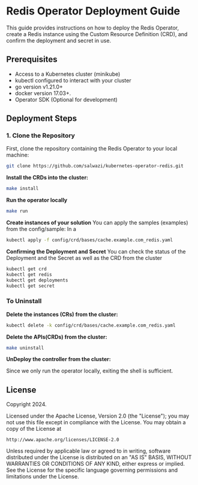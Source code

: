 # Redis Operator Deployment Guide

This guide provides instructions on how to deploy the Redis Operator, create a Redis instance using the Custom Resource Definition (CRD), and confirm the deployment and secret in use.

## Prerequisites

- Access to a Kubernetes cluster (minikube)
- kubectl configured to interact with your cluster
- go version v1.21.0+
- docker version 17.03+.
- Operator SDK (Optional for development)

## Deployment Steps

### 1. Clone the Repository

First, clone the repository containing the Redis Operator to your local machine:

```sh
git clone https://github.com/salwazi/kubernetes-operator-redis.git
```


**Install the CRDs into the cluster:**

```sh
make install
```

**Run the operator locally**

```sh
make run
```

**Create instances of your solution**
You can apply the samples (examples) from the config/sample:
In a
```sh
kubectl apply -f config/crd/bases/cache.example.com_redis.yaml
```


**Confirming the Deployment and Secret**
You can check the status of the Deployment and the Secret as well as the CRD from the cluster

```sh
kubectl get crd
kubectl get redis
kubectl get deployments
kubectl get secret
```

### To Uninstall
**Delete the instances (CRs) from the cluster:**

```sh
kubectl delete -k config/crd/bases/cache.example.com_redis.yaml
```

**Delete the APIs(CRDs) from the cluster:**

```sh
make uninstall
```

**UnDeploy the controller from the cluster:**

Since we only run the operator locally, exiting the shell is sufficient.


## License

Copyright 2024.

Licensed under the Apache License, Version 2.0 (the "License");
you may not use this file except in compliance with the License.
You may obtain a copy of the License at

    http://www.apache.org/licenses/LICENSE-2.0

Unless required by applicable law or agreed to in writing, software
distributed under the License is distributed on an "AS IS" BASIS,
WITHOUT WARRANTIES OR CONDITIONS OF ANY KIND, either express or implied.
See the License for the specific language governing permissions and
limitations under the License.


